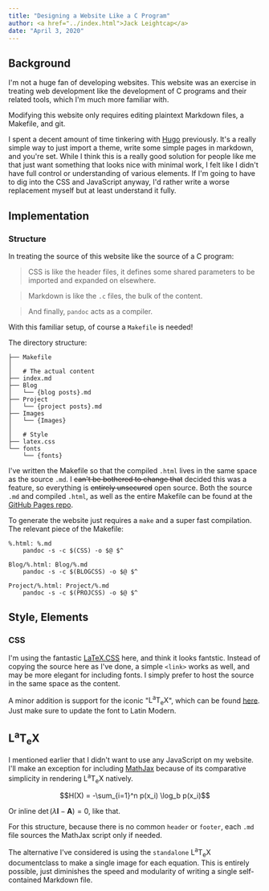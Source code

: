 ```yaml
---
title: "Designing a Website Like a C Program"
author: <a href="../index.html">Jack Leightcap</a>
date: "April 3, 2020"
---
```


<script id="MathJax-script" async src="https://cdn.jsdelivr.net/npm/mathjax@3/es5/tex-mml-chtml.js"></script>

## Background

I'm not a huge fan of developing websites.
This website was an exercise in treating web development like the development of
C programs and their related tools, which I'm much more familiar with.

Modifying this website only requires editing plaintext Markdown files, a Makefile, and
git.

I spent a decent amount of time tinkering with [Hugo](https://gohugo.io/) previously.
It's a really simple way to just import a theme, write some simple pages in markdown, and you're set.
While I think this is a really good solution for people like me that just want
something that looks nice with minimal work, I felt like I didn't have full
control or understanding of various elements.
If I'm going to have to dig into the CSS and JavaScript anyway, I'd rather write a
worse replacement myself but at least understand it fully.

## Implementation
### Structure
In treating the source of this website like the source of a C program:

>CSS is like the header files, it defines some shared parameters to be imported and expanded on elsewhere.

>Markdown is like the `.c` files, the bulk of the content.

>And finally, `pandoc` acts as a compiler.

With this familiar setup, of course a `Makefile` is needed!

The directory structure:

    ├── Makefile
    │
    │   # The actual content
    ├── index.md
    ├── Blog
    │   └── {blog posts}.md
    ├── Project
    │   └── {project posts}.md
    ├── Images
    │   └── {Images}
    │
    │   # Style
    ├── latex.css
    └── fonts
        └── {fonts}

I've written the Makefile so that the compiled `.html` lives in the same space as the source `.md`.
I ~~can't be bothered to change that~~ decided this was a feature, so everything is ~~entirely unsecured~~ open source.
Both the source `.md` and compiled `.html`, as well as the entire Makefile can
be found at the
[GitHub Pages repo](https://github.com/jleightcap/jleightcap.github.io).

To generate the website just requires a `make` and a super fast compilation.
The relevant piece of the Makefile:

    %.html: %.md
        pandoc -s -c $(CSS) -o $@ $^

    Blog/%.html: Blog/%.md
        pandoc -s -c $(BLOGCSS) -o $@ $^

    Project/%.html: Project/%.md
        pandoc -s -c $(PROJCSS) -o $@ $^

## Style, Elements
### CSS
I'm using the fantastic [LaTeX.CSS](https://github.com/vincentdoerig/latex-css)
here, and think it looks fantstic.
Instead of copying the source here as I've done, a simple `<link>` works as
well, and may be more elegant for including fonts.
I simply prefer to host the source in the same space as the content.

A minor addition is support for the iconic
"<span class="latex">L<sup>a</sup>T<sub>e</sub>X</span>",
which can be found [here](http://nitens.org/taraborelli/texlogo).
Just make sure to update the font to Latin Modern.

## <span class="latex">L<sup>a</sup>T<sub>e</sub>X</span>
I mentioned earlier that I didn't want to use any JavaScript on my website.
I'll make an exception for including [MathJax]([200~https://www.mathjax.org/)
because of its comparative simplicity in rendering
<span class="latex">L<sup>a</sup>T<sub>e</sub>X</span>
natively.

<center>$$H(X) = -\sum_{i=1}^n p(x_i) \log_b p(x_i)$$</center>

Or inline $\det(\lambda \textbf{I} - \textbf{A}) = 0$, like that.


For this structure, because there is no common `header` or `footer`, each `.md`
file sources the MathJax script only if needed.

The alternative I've considered is using the `standalone`
<span class="latex">L<sup>a</sup>T<sub>e</sub>X</span>
documentclass to make a single image for each equation.
This is entirely possible, just diminishes the speed and modularity of writing
a single self-contained Markdown file.
